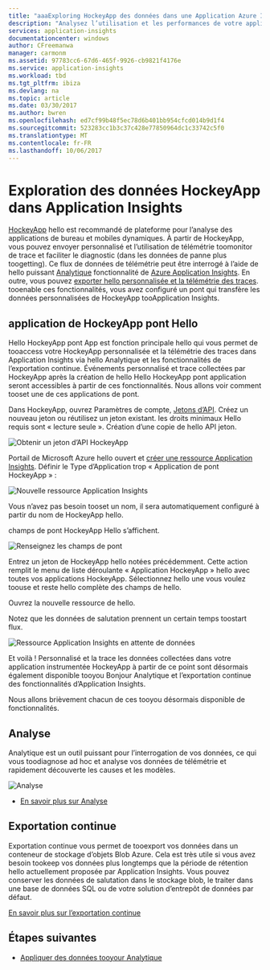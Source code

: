 ```yaml
---
title: "aaaExploring HockeyApp des données dans une Application Azure Insights | Documents Microsoft"
description: "Analysez l’utilisation et les performances de votre application Azure avec Application Insights."
services: application-insights
documentationcenter: windows
author: CFreemanwa
manager: carmonm
ms.assetid: 97783cc6-67d6-465f-9926-cb9821f4176e
ms.service: application-insights
ms.workload: tbd
ms.tgt_pltfrm: ibiza
ms.devlang: na
ms.topic: article
ms.date: 03/30/2017
ms.author: bwren
ms.openlocfilehash: ed7cf99b48f5ec78d6b401bb954cfcd014b9d1f4
ms.sourcegitcommit: 523283cc1b3c37c428e77850964dc1c33742c5f0
ms.translationtype: MT
ms.contentlocale: fr-FR
ms.lasthandoff: 10/06/2017
---
```

# <a name="exploring-hockeyapp-data-in-application-insights"></a>Exploration des données HockeyApp dans Application Insights
[HockeyApp](https://azure.microsoft.com/services/hockeyapp/) hello est recommandé de plateforme pour l’analyse des applications de bureau et mobiles dynamiques. À partir de HockeyApp, vous pouvez envoyer personnalisé et l’utilisation de télémétrie toomonitor de trace et faciliter le diagnostic (dans les données de panne plus toogetting). Ce flux de données de télémétrie peut être interrogé à l’aide de hello puissant [Analytique](app-insights-analytics.md) fonctionnalité de [Azure Application Insights](app-insights-overview.md). En outre, vous pouvez [exporter hello personnalisée et la télémétrie des traces](app-insights-export-telemetry.md). tooenable ces fonctionnalités, vous avez configuré un pont qui transfère les données personnalisées de HockeyApp tooApplication Insights.

## <a name="hello-hockeyapp-bridge-app"></a>application de HockeyApp pont Hello
Hello HockeyApp pont App est fonction principale hello qui vous permet de tooaccess votre HockeyApp personnalisée et la télémétrie des traces dans Application Insights via hello Analytique et les fonctionnalités de l’exportation continue. Événements personnalisé et trace collectées par HockeyApp après la création de hello Hello HockeyApp pont application seront accessibles à partir de ces fonctionnalités. Nous allons voir comment tooset une de ces applications de pont.

Dans HockeyApp, ouvrez Paramètres de compte, [Jetons d’API](https://rink.hockeyapp.net/manage/auth_tokens). Créez un nouveau jeton ou réutilisez un jeton existant. les droits minimaux Hello requis sont « lecture seule ». Création d’une copie de hello API jeton.

![Obtenir un jeton d’API HockeyApp](./media/app-insights-hockeyapp-bridge-app/01.png)

Portail de Microsoft Azure hello ouvert et [créer une ressource Application Insights](app-insights-create-new-resource.md). Définir le Type d’Application trop « Application de pont HockeyApp » :

![Nouvelle ressource Application Insights](./media/app-insights-hockeyapp-bridge-app/02.png)

Vous n’avez pas besoin tooset un nom, il sera automatiquement configuré à partir du nom de HockeyApp hello.

champs de pont HockeyApp Hello s’affichent. 

![Renseignez les champs de pont](./media/app-insights-hockeyapp-bridge-app/03.png)

Entrez un jeton de HockeyApp hello notées précédemment. Cette action remplit le menu de liste déroulante « Application HockeyApp » hello avec toutes vos applications HockeyApp. Sélectionnez hello une vous voulez toouse et reste hello complète des champs de hello. 

Ouvrez la nouvelle ressource de hello. 

Notez que les données de salutation prennent un certain temps toostart flux.

![Ressource Application Insights en attente de données](./media/app-insights-hockeyapp-bridge-app/04.png)

Et voilà ! Personnalisé et la trace les données collectées dans votre application instrumentée HockeyApp à partir de ce point sont désormais également disponible tooyou Bonjour Analytique et l’exportation continue des fonctionnalités d’Application Insights.

Nous allons brièvement chacun de ces tooyou désormais disponible de fonctionnalités.

## <a name="analytics"></a>Analyse
Analytique est un outil puissant pour l’interrogation de vos données, ce qui vous toodiagnose ad hoc et analyse vos données de télémétrie et rapidement découverte les causes et les modèles.

![Analyse](./media/app-insights-hockeyapp-bridge-app/05.png)

* [En savoir plus sur Analyse](app-insights-analytics-tour.md)

## <a name="continuous-export"></a>Exportation continue
Exportation continue vous permet de tooexport vos données dans un conteneur de stockage d’objets Blob Azure. Cela est très utile si vous avez besoin tookeep vos données plus longtemps que la période de rétention hello actuellement proposée par Application Insights. Vous pouvez conserver les données de salutation dans le stockage blob, le traiter dans une base de données SQL ou de votre solution d’entrepôt de données par défaut.

[En savoir plus sur l’exportation continue](app-insights-export-telemetry.md)

## <a name="next-steps"></a>Étapes suivantes
* [Appliquer des données tooyour Analytique](app-insights-analytics-tour.md)

